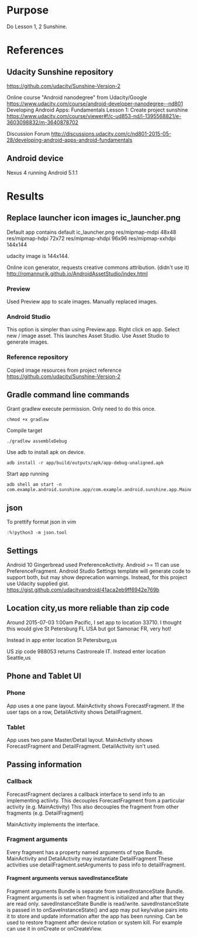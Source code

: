 # Purpose
Do Lesson 1, 2 Sunshine.

# References

## Udacity Sunshine repository
<https://github.com/udacity/Sunshine-Version-2>

Online course "Android nanodegree" from Udacity/Google  
<https://www.udacity.com/course/android-developer-nanodegree--nd801>  
Developing Android Apps: Fundamentals
Lesson 1: Create project sunshine
<https://www.udacity.com/course/viewer#!/c-ud853-nd/l-1395568821/e-3603098832/m-3640878702>

Discussion Forum
<http://discussions.udacity.com/c/nd801-2015-05-28/developing-android-apps-android-fundamentals>

## Android device
Nexus 4 running Android 5.1.1

# Results

## Replace launcher icon images ic_launcher.png
Default app contains default ic_launcher.png
res/mipmap-mdpi 48x48
res/mipmap-hdpi 72x72
res/mipmap-xhdpi 96x96
res/mipmap-xxhdpi 144x144

udacity image is 144x144.

Online icon generator, requests creative commons attribution. (didn't use it)
http://romannurik.github.io/AndroidAssetStudio/index.html

### Preview
Used Preview app to scale images.
Manually replaced images.

### Android Studio
This option is simpler than using Preview.app.
Right click on app.
Select new / image asset. This launches Asset Studio.
Use Asset Studio to generate images.

### Reference repository
Copied image resources from project reference
<https://github.com/udacity/Sunshine-Version-2>

## Gradle command line commands

Grant gradlew execute permission. Only need to do this once.

    chmod +x gradlew

Compile target

    ./gradlew assembleDebug

Use adb to install apk on device.

    adb install -r app/build/outputs/apk/app-debug-unaligned.apk

Start app running

    adb shell am start -n com.example.android.sunshine.app/com.example.android.sunshine.app.MainActivity

## json
To prettify format json in vim

    :%!python3 -m json.tool

## Settings
Android 10 Gingerbread used PreferenceActivity.
Android >= 11 can use PreferenceFragment.
Android Studio Settings template will generate code to support both, but may show deprecation warnings.
Instead, for this project use Udacity supplied gist.
<https://gist.github.com/udacityandroid/41aca2eb9ff6942e769b>

## Location city,us more reliable than zip code
Around 2015-07-03 1:00am Pacific, I set app to location 33710.
I thought this would give St Petersburg FL USA but got Samonac FR, very hot!

Instead in app enter location St Petersburg,us

US zip code 988053 returns Castroreale IT.
Instead enter location Seattle,us

## Phone and Tablet UI
### Phone
App uses a one pane layout.
MainActivity shows ForecastFragment.
If the user taps on a row, DetailActivity shows DetailFragment.
### Tablet
App uses two pane Master/Detail layout.
MainActivity shows ForecastFragment and DetailFragment.
DetailActivity isn't used.

## Passing information
### Callback
ForecastFragment declares a callback interface to send info to an implementing actiivty.
This decouples ForecastFragment from a particular activity (e.g. MainActivity)
This also decouples the fragment from other fragments (e.g. DetailFragment)

MainActivity implements the interface.

### Fragment arguments
Every fragment has a property named arguments of type Bundle.
MainActivity and DetailActivity may instantiate DetailFragment
These activities use detailFragment.setArguments to pass info to detailFragment.

#### Fragment arguments versus savedInstanceState
Fragment arguments Bundle is separate from savedInstanceState Bundle.
Fragment arguments is set when fragment is initialized and after that they are read only.
savedInstanceState Bundle is read/write.
savedInstanceState is passed in to onSaveInstanceState()
and app may put key/value pairs into it
to store and update information after the app has been running.
Can be used to restore fragment after device rotation or system kill.
For example can use it in onCreate or onCreateView.
